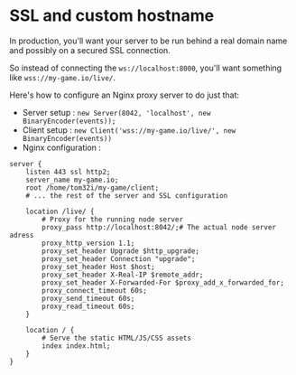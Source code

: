 # SSL and custom hostname

In production, you'll want your server to be run behind a real domain name and possibly on a secured SSL connection.

So instead of connecting the `ws://localhost:8000`, you'll want something like `wss://my-game.io/live/`.

Here's how to configure an Nginx proxy server to do just that:

- Server setup : `new Server(8042, 'localhost', new BinaryEncoder(events));`
- Client setup : `new Client('wss://my-game.io/live/', new BinaryEncoder(events))`
- Nginx configuration :

```nginx
server {
    listen 443 ssl http2;
    server_name my-game.io;
    root /home/tom32i/my-game/client;
    # ... the rest of the server and SSL configuration

    location /live/ {
        # Proxy for the running node server
        proxy_pass http://localhost:8042/;# The actual node server adress
        proxy_http_version 1.1;
        proxy_set_header Upgrade $http_upgrade;
        proxy_set_header Connection "upgrade";
        proxy_set_header Host $host;
        proxy_set_header X-Real-IP $remote_addr;
        proxy_set_header X-Forwarded-For $proxy_add_x_forwarded_for;
        proxy_connect_timeout 60s;
        proxy_send_timeout 60s;
        proxy_read_timeout 60s;
    }

    location / {
        # Serve the static HTML/JS/CSS assets
        index index.html;
    }
}
```
